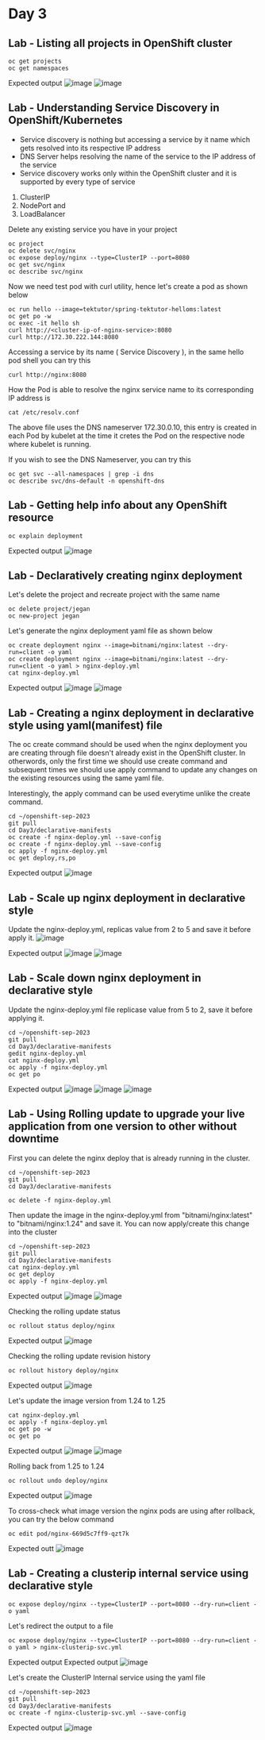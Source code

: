 # Day 3

## Lab - Listing all projects in OpenShift cluster
```
oc get projects
oc get namespaces
```

Expected output
![image](https://github.com/tektutor/openshift-sep-2023/assets/12674043/d59505e5-d7d1-4869-b2f2-c7a297090d0c)
![image](https://github.com/tektutor/openshift-sep-2023/assets/12674043/0e27a513-81ad-492d-aa38-3277141c6246)

## Lab - Understanding Service Discovery in OpenShift/Kubernetes
- Service discovery is nothing but accessing a service by it name which gets resolved into its respective IP address
- DNS Server helps resolving the name of the service to the IP address of the service
- Service discovery works only within the OpenShift cluster and it is supported by every type of service
1. ClusterIP
2. NodePort and
3. LoadBalancer

Delete any existing service you have in your project
```
oc project
oc delete svc/nginx
oc expose deploy/nginx --type=ClusterIP --port=8080
oc get svc/nginx
oc describe svc/nginx
```

Now we need test pod with curl utility, hence let's create a pod as shown below
```
oc run hello --image=tektutor/spring-tektutor-helloms:latest
oc get po -w
oc exec -it hello sh
curl http://<cluster-ip-of-nginx-service>:8080
curl http://172.30.222.144:8080
```

Accessing a service by its name ( Service Discovery ), in the same hello pod shell you can try this
```
curl http://nginx:8080
```

How the Pod is able to resolve the nginx service name to its corresponding IP address is
```
cat /etc/resolv.conf
```
The above file uses the DNS nameserver 172.30.0.10, this entry is created in each Pod by kubelet at the time it cretes the Pod on the respective node where kubelet is running.

If you wish to see the DNS Nameserver, you can try this
```
oc get svc --all-namespaces | grep -i dns
oc describe svc/dns-default -n openshift-dns
```

## Lab - Getting help info about any OpenShift resource
```
oc explain deployment
```

Expected output
![image](https://github.com/tektutor/openshift-sep-2023/assets/12674043/c3c2987d-c97a-4a5c-a429-f90a827dbf1e)

## Lab - Declaratively creating nginx deployment

Let's delete the project and recreate project with the same name
```
oc delete project/jegan
oc new-project jegan
```

Let's generate the nginx deployment yaml file as shown below
```
oc create deployment nginx --image=bitnami/nginx:latest --dry-run=client -o yaml
oc create deployment nginx --image=bitnami/nginx:latest --dry-run=client -o yaml > nginx-deploy.yml
cat nginx-deploy.yml
```

Expected output
![image](https://github.com/tektutor/openshift-sep-2023/assets/12674043/00e300a2-6bb2-4073-beee-9e8f0c6d089b)
![image](https://github.com/tektutor/openshift-sep-2023/assets/12674043/b4a7bc1f-dc59-41c6-8f9d-0705f218b307)

## Lab - Creating a nginx deployment in declarative style using yaml(manifest) file
The oc create command should be used when the nginx deployment you are creating through file doesn't already exist in the OpenShift cluster.  In otherwords, only the first time we should use create command and subsequent times we should use apply command to update any changes on the existing resources using the same yaml file.

Interestingly, the apply command can be used everytime unlike the create command. 

```
cd ~/openshift-sep-2023
git pull
cd Day3/declarative-manifests
oc create -f nginx-deploy.yml --save-config
oc create -f nginx-deploy.yml --save-config
oc apply -f nginx-deploy.yml
oc get deploy,rs,po
```

Expected output
![image](https://github.com/tektutor/openshift-sep-2023/assets/12674043/b77f5eec-df2f-4542-a511-f92b9a5007c4)

## Lab - Scale up nginx deployment in declarative style

Update the nginx-deploy.yml, replicas value from 2 to 5 and save it before apply it.
![image](https://github.com/tektutor/openshift-sep-2023/assets/12674043/62fe9839-0e21-4c57-a199-7029d241d172)

Expected output
![image](https://github.com/tektutor/openshift-sep-2023/assets/12674043/642f27b9-8470-4d9e-93e6-2d9343c0251d)
![image](https://github.com/tektutor/openshift-sep-2023/assets/12674043/c0a31f0e-6b67-4cf4-9d17-8e3b2bb5b725)

## Lab - Scale down nginx deployment in declarative style

Update the nginx-deploy.yml file replicase value from 5 to 2, save it before applying it.
```
cd ~/openshift-sep-2023
git pull
cd Day3/declarative-manifests
gedit nginx-deploy.yml
cat nginx-deploy.yml
oc apply -f nginx-deploy.yml
oc get po
```

Expected output
![image](https://github.com/tektutor/openshift-sep-2023/assets/12674043/216b40c2-ae8e-4260-a9b0-3b297ea5017f)
![image](https://github.com/tektutor/openshift-sep-2023/assets/12674043/4bb2805c-81dc-4c3d-9b7b-edf0137870d0)
![image](https://github.com/tektutor/openshift-sep-2023/assets/12674043/16a1dfdf-13fa-47c0-8bdb-8e5479433617)

## Lab - Using Rolling update to upgrade your live application from one version to other without downtime

First you can delete the nginx deploy that is already running in the cluster.
```
cd ~/openshift-sep-2023
git pull
cd Day3/declarative-manifests

oc delete -f nginx-deploy.yml
```

Then update the image in the nginx-deploy.yml from "bitnami/nginx:latest" to "bitnami/nginx:1.24" and save it.
You can now apply/create this change into the cluster
```
cd ~/openshift-sep-2023
git pull
cd Day3/declarative-manifests
cat nginx-deploy.yml
oc get deploy
oc apply -f nginx-deploy.yml
```

Expected output
![image](https://github.com/tektutor/openshift-sep-2023/assets/12674043/6690b72a-401b-4ece-8421-dc2e633189af)
![image](https://github.com/tektutor/openshift-sep-2023/assets/12674043/6c66ef09-81cc-4cd1-b7bb-a857380fcf31)

Checking the rolling update status
```
oc rollout status deploy/nginx
```

Expected output
![image](https://github.com/tektutor/openshift-sep-2023/assets/12674043/1c56fb04-46ef-42d6-9ec1-1037bc8f2afb)


Checking the rolling update revision history
```
oc rollout history deploy/nginx
```

Expected output
![image](https://github.com/tektutor/openshift-sep-2023/assets/12674043/829a0f9e-a29d-4277-b4a9-8069479c5b92)

Let's update the image version from 1.24 to 1.25
```
cat nginx-deploy.yml
oc apply -f nginx-deploy.yml
oc get po -w
oc get po
```

Expected output
![image](https://github.com/tektutor/openshift-sep-2023/assets/12674043/d2c2c6ea-7360-4e5f-8062-e9ece0d0b594)
![image](https://github.com/tektutor/openshift-sep-2023/assets/12674043/0152e29c-9265-4e30-9b3c-f75d37874e42)

Rolling back from 1.25 to 1.24
```
oc rollout undo deploy/nginx
```

Expected output
![image](https://github.com/tektutor/openshift-sep-2023/assets/12674043/a5926b72-c46e-48f0-9fc4-003aeba9b175)

To cross-check what image version the nginx pods are using after rollback, you can try the below command
```
oc edit pod/nginx-669d5c7ff9-qzt7k
```

Expected outt
![image](https://github.com/tektutor/openshift-sep-2023/assets/12674043/aa46cbc2-3457-4a40-943e-6edf8575dbe8)

## Lab - Creating a clusterip internal service using declarative style
```
oc expose deploy/nginx --type=ClusterIP --port=8080 --dry-run=client -o yaml
```

Let's redirect the output to a file
```
oc expose deploy/nginx --type=ClusterIP --port=8080 --dry-run=client -o yaml > nginx-clusterip-svc.yml
```

Expected output
Expected output
![image](https://github.com/tektutor/openshift-sep-2023/assets/12674043/f3e20d12-9d76-4004-949e-7367b17b1e20)

Let's create the ClusterIP Internal service using the yaml file
```
cd ~/openshift-sep-2023
git pull
cd Day3/declarative-manifests
oc create -f nginx-clusterip-svc.yml --save-config
```

Expected output
![image](https://github.com/tektutor/openshift-sep-2023/assets/12674043/fd57f149-9d7a-4750-b0e1-e8f5d6d5a0b8)
